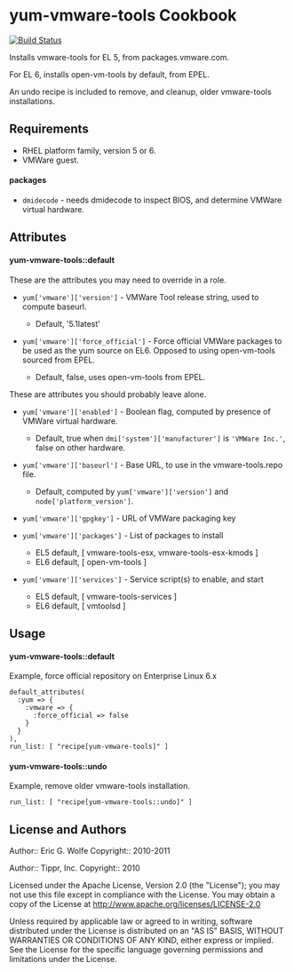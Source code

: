 yum-vmware-tools Cookbook
=========================

[![Build Status](https://secure.travis-ci.org/atomic-penguin/cookbook-yum-vmware-tools.png?branch=master)](http://travis-ci.org/atomic-penguin/cookbook-yum-vmware-tools)

Installs vmware-tools for EL 5, from packages.vmware.com.

For EL 6, installs open-vm-tools by default, from EPEL.

An undo recipe is included to remove, and cleanup, older vmware-tools installations.

Requirements
------------

* RHEL platform family, version 5 or 6. 
* VMWare guest.

#### packages

- `dmidecode` - needs dmidecode to inspect BIOS, and determine VMWare virtual hardware.

Attributes
----------

#### yum-vmware-tools::default

These are the attributes you may need to override in a role.

* `yum['vmware']['version']` - VMWare Tool release string, used to compute baseurl.
  - Default, '5.1latest'

* `yum['vmware']['force_official']` - Force official VMWare packages to be used as the yum source on EL6.
     Opposed to using open-vm-tools sourced from EPEL.
  - Default, false, uses open-vm-tools from EPEL.

These are attributes you should probably leave alone.

* `yum['vmware']['enabled']` - Boolean flag, computed by presence of VMWare virtual hardware.
  - Default, true when `dmi['system']['manufacturer']` is `'VMWare Inc.'`, false on other hardware.

* `yum['vmware']['baseurl']` - Base URL, to use in the vmware-tools.repo file.
  - Default, computed by `yum['vmware']['version']` and `node['platform_version']`.

* `yum['vmware']['gpgkey']` - URL of VMWare packaging key

* `yum['vmware']['packages']` - List of packages to install
  - EL5 default, [ vmware-tools-esx, vmware-tools-esx-kmods ]
  - EL6 default, [ open-vm-tools ]

* `yum['vmware']['services']` - Service script(s) to enable, and start
  - EL5 default, [ vmware-tools-services ]
  - EL6 default, [ vmtoolsd ]

Usage
-----

#### yum-vmware-tools::default

Example, force official repository on Enterprise Linux 6.x

```
default_attributes(
  :yum => {
    :vmware => {
      :force_official => false
    } 
  }
),
run_list: [ "recipe[yum-vmware-tools]" ]
```

#### yum-vmware-tools::undo

Example, remove older vmware-tools installation.

```
run_list: [ "recipe[yum-vmware-tools::undo]" ]
```

License and Authors
-------------------

Author:: Eric G. Wolfe
Copyright:: 2010-2011

Author:: Tippr, Inc.
Copyright:: 2010

Licensed under the Apache License, Version 2.0 (the "License");
you may not use this file except in compliance with the License.
You may obtain a copy of the License at
    http://www.apache.org/licenses/LICENSE-2.0

Unless required by applicable law or agreed to in writing, software
distributed under the License is distributed on an "AS IS" BASIS,
WITHOUT WARRANTIES OR CONDITIONS OF ANY KIND, either express or implied.
See the License for the specific language governing permissions and
limitations under the License.
